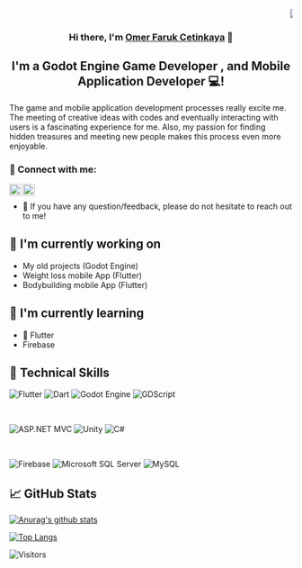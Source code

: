 <p align="center">
<marquee>  <a><img src="https://media.licdn.com/dms/image/D4D16AQHFjBcfeqRflA/profile-displaybackgroundimage-shrink_350_1400/0/1709282474121?e=1714608000&v=beta&t=6Ax20hj34PksBpncFLJWVZ36OG-DTqnhvxRota-UCdw" alt="my banner"></a></marquee>
</p>

<h3 align="center">
Hi there, I'm <a href="https://www.linkedin.com/in/%C3%B6mer-faruk-%C3%A7etinkaya-00626925b/" target="_blank" rel="noreferrer">Omer Faruk Cetinkaya</a> 👋
</h3>

<h2 align="center">
I'm a Godot Engine Game Developer , and Mobile Application Developer 💻!
</h2> 

The game and mobile application development processes really excite me. The meeting of creative ideas with codes and eventually interacting with users is a fascinating experience for me. Also, my passion for finding hidden treasures and meeting new people makes this process even more enjoyable.

### 🤝 Connect with me:

<a href="https://www.linkedin.com/in/%C3%B6mer-faruk-%C3%A7etinkaya-00626925b/"><img align="left" src="https://raw.githubusercontent.com/yushi1007/yushi1007/main/images/linkedin.svg" alt="Yu Shi | LinkedIn" width="21px"/></a>
<a href="https://www.instagram.com/elektrasta/"><img align="left" 
src="https://raw.githubusercontent.com/yushi1007/yushi1007/main/images/instagram.svg" alt="Yu Shi | Instagram" width="21px"/></a>
</br>
- 💬 If you have any question/feedback, please do not hesitate to reach out to me!

## 🔭 I'm currently working on

- My old projects (Godot Engine)
- Weight loss mobile App (Flutter)
- Bodybuilding mobile App (Flutter)

## 🌱 I'm currently learning

- 📱 Flutter
- Firebase

## 💼 Technical Skills

![Flutter](https://img.shields.io/badge/Flutter-%2302569B.svg?style=for-the-badge&logo=flutter&logoColor=white)
![Dart](https://img.shields.io/badge/dart-%230175C2.svg?style=for-the-badge&logo=dart&logoColor=white)
![Godot Engine](https://img.shields.io/badge/Godot_Engine-%23478CBF.svg?style=for-the-badge&logo=godot-engine&logoColor=white)
![GDScript](https://img.shields.io/badge/GDScript-%23FFFFFF.svg?style=for-the-badge&logo=godot-engine&logoColor=478CBF)

</br>

![ASP.NET MVC](https://img.shields.io/badge/ASP.NET_MVC-%23512BD4.svg?style=for-the-badge&logo=.net&logoColor=white)
![Unity](https://img.shields.io/badge/Unity-%23000000.svg?style=for-the-badge&logo=unity&logoColor=white)
![C#](https://img.shields.io/badge/C%23-%23239120.svg?style=for-the-badge&logo=.net&logoColor=white)

</br>

![Firebase](https://img.shields.io/badge/Firebase-%23039BE5.svg?style=for-the-badge&logo=firebase)
![Microsoft SQL Server](https://img.shields.io/badge/Microsoft_SQL_Server-%23CC2927.svg?style=for-the-badge&logo=microsoft-sql-server&logoColor=white)
![MySQL](https://img.shields.io/badge/MySQL-%234479A1.svg?style=for-the-badge&logo=mysql&logoColor=white)


## 📈 GitHub Stats 

[![Anurag's github stats](https://github-readme-stats.vercel.app/api?username=elektrasta)](https://github.com/yushi1007)

[![Top Langs](https://github-readme-stats.vercel.app/api/top-langs/?username=elektrasta&layout=compact)](https://github.com/elektrasta)

![Visitors](https://api.visitorbadge.io/api/visitors?path=https%3A%2F%2Fgithub.com%2Felektrasta&countColor=%23263759)
